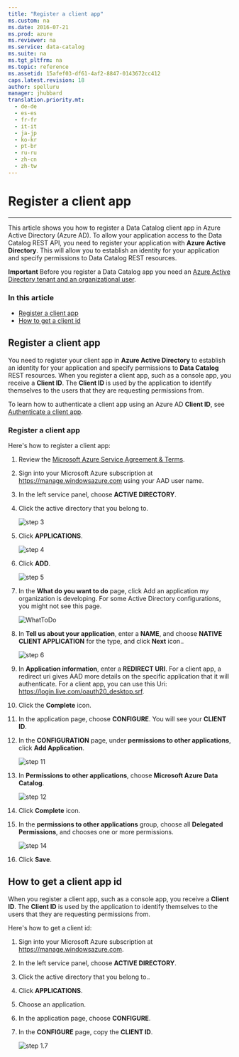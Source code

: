```yaml
---
title: "Register a client app"
ms.custom: na
ms.date: 2016-07-21
ms.prod: azure
ms.reviewer: na
ms.service: data-catalog
ms.suite: na
ms.tgt_pltfrm: na
ms.topic: reference
ms.assetid: 15afef03-df61-4af2-8847-0143672cc412
caps.latest.revision: 18
author: spelluru
manager: jhubbard
translation.priority.mt: 
  - de-de
  - es-es
  - fr-fr
  - it-it
  - ja-jp
  - ko-kr
  - pt-br
  - ru-ru
  - zh-cn
  - zh-tw
---
```

# Register a client app
---  
This article shows you how to register a Data Catalog client app in Azure Active Directory (Azure AD). To allow your application access to the Data Catalog REST API, you need to register your application with **Azure Active Directory**. This will allow you to establish an identity for your application and specify permissions to Data Catalog REST resources.  
  
**Important** Before you register a Data Catalog app you need an [Azure Active Directory tenant and an organizational user](../rest-conceptual/Create-an-Azure-Active-Directory-tenant.md).   
  
### In this article  
  
- [Register a client app](#client)  
- [How to get a client id ](#clientID)  
  
<a name="client"></a>  
## Register a client app  
You need to register your client app in **Azure Active Directory** to establish an identity for your application and specify permissions to **Data Catalog** REST resources. When you register a client app, such as a console app, you receive a **Client ID**.  The **Client ID** is used by the application to identify themselves to the users that they are requesting permissions from.  
  
To learn how to authenticate a client app using an Azure AD **Client ID**, see [Authenticate a client app](../rest-conceptual/Authenticate-a-client-app.md).  
  
### Register a client app  
  
Here's how to register a client app:  
1. Review the [Microsoft Azure Service Agreement & Terms](http://azure.microsoft.com/en-us/support/legal).  
2. Sign into your Microsoft Azure subscription at https://manage.windowsazure.com using your AAD user name.  
3. In the left service panel, choose **ACTIVE DIRECTORY**.  
4. Click the active directory that you belong to.  
  
    ![step 3](../rest-conceptual/media/Register-app-3.png)  
  
5. Click **APPLICATIONS**.  
  
    ![step 4](../rest-conceptual/media/Register-app-4.png)  
  
6. Click **ADD**.  
  
    ![step 5](../rest-conceptual/media/Register-app-5.png)  
  
7. In the **What do you want to do** page, click Add an application my organization is developing. For some Active Directory configurations, you might not see this page.  
   
     ![WhatToDo](../rest-conceptual/media/What-do-you-want-to-do.png)  
     
8. In **Tell us about your application**, enter a **NAME**, and choose **NATIVE CLIENT APPLICATION** for the type, and click **Next** icon..  
  
    ![step 6](../rest-conceptual/media/Register-app-6.png)  
   
9. In **Application information**, enter a **REDIRECT URI**. For a client app, a redirect uri gives AAD more details on the specific application that it will authenticate. For a client app, you can use this Uri: https://login.live.com/oauth20_desktop.srf.  
  
10. Click the **Complete** icon.  
11. In the application page, choose **CONFIGURE**. You will see your **CLIENT ID**.   
12. In the **CONFIGURATION** page, under **permissions to other applications**, click **Add Application**.  
  
    ![step 11](../rest-conceptual/media/Register-app-11.png)  
  
13. In **Permissions to other applications**, choose **Microsoft Azure Data Catalog**.  
  
    ![step 12](../rest-conceptual/media/Register.DC.12.png)  
      
14. Click **Complete** icon.  
15. In the **permissions to other applications** group, choose all **Delegated Permissions**, and chooses one or more permissions.  
  
    ![step 14](../rest-conceptual/media/Register.DC.14.png)  
      
16. Click **Save**.  
  
<a name="clientID"></a>  
## How to get a client app id  
When you register a client app, such as a console app, you receive a **Client ID**.  The **Client ID** is used by the application to identify themselves to the users that they are requesting permissions from.  
  
Here's how to get a client id:  
  
1. Sign into your Microsoft Azure subscription at https://manage.windowsazure.com.  
2. In the left service panel, choose **ACTIVE DIRECTORY**.  
3. Click the active directory that you belong to..  
4. Click **APPLICATIONS**.  
5. Choose an application.  
6. In the application page, choose **CONFIGURE**.  
7. In the **CONFIGURE** page, copy the **CLIENT ID**.  
  
    ![step 1.7](../rest-conceptual/media/Register-app-3a.png)  
  
  
